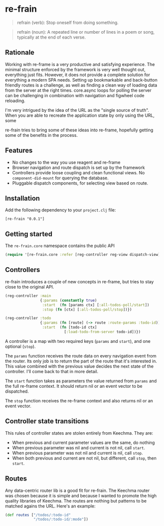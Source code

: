 # re-frain

> refrain (verb): Stop oneself from doing something.

> refrain (noun): A repeated line or number of lines in a poem or song, typically at the end of each verse.

## Rationale
Working with re-frame is a very productive and satisfying experience. The minimal structure enforced by the framework is very well thought out, everything just fits. However, it does not provide a complete solution for everything a modern SPA needs. Setting up bookmarkable and back-button friendly routes is a challenge, as well as finding a clean way of loading data from the server at the right times. core.async loops for polling the server can be challenging in combination with navigation and figwheel code reloading.

I'm very intrigued by the idea of the URL as the "single source of truth". When you are able to recreate the application state by only using the URL, some  

re-frain tries to bring some of these ideas into re-frame, hopefully getting some of the benefits in the process.

## Features
* No changes to the way you use reagent and re-frame
* Browser navigation and route dispatch is set up by the framework
* Controllers provide loose coupling and clean functional views. No `component-did-mount` for querying the database. 
* Pluggable dispatch components, for selecting view based on route.

## Installation
Add the following dependency to your `project.clj` file:
```
[re-frain "0.0.1"]
```

## Getting started
The `re-frain.core` namespace contains the public API
```clojure
(require '[re-frain.core :refer [reg-controller reg-view dispatch-view]])
```

## Controllers
re-frain introduces a couple of new concepts in re-frame, but tries to stay close to the original API.

```clojure      
(reg-controller :main
                {:params (constantly true)
                 :start  (fn [params ctx] [:all-todos-poll/start])
                 :stop (fn [ctx] [:all-todos-poll/stop])})

(reg-controller :todo
                {:params (fn [route] (-> route :route-params :todo-id))
                 :start  (fn [todo-id ctx]
                           [:load-todo-from-server todo-id])})
```

A controller is a map with two required keys (`params` and `start`), and one optional (`stop`). 

The `params` function receives the route data on every navigation event from the router. Its only job is to return the part of the route that it's interested in. This value combined with the previous value decides the next state of the controller. I'll come back to that in more detail.

The `start` function takes as parameters the value returned from `params` and the full re-frame context. It should return nil or an event vector to be dispatched.

The `stop` function receives the re-frame context and also returns nil or an event vector.

## Controller state transitions
This rules of controller states are stolen entirely from Keechma. They are:
* When previous and current parameter values are the same, do nothing
* When previous parameter was nil and current is not nil, call `start`.
* When previous parameter was not nil and current is nil, call `stop`.
* When both previous and current are not nil, but different, call `stop`, then `start`.

## Routes
Any data-centric router lib is a good fit for re-frain. The Keechma router was chosen because it is simple and because I wanted to promote the high quality libraries of Keechma. The routes are nothing but patterns to be matched agains the URL. Here's an example:

```clojure
(def routes ["/todos/:todo-id"
             "/todos/:todo-id/:mode"])
```
